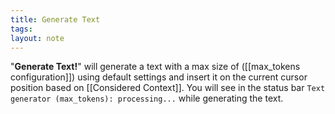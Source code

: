 ```yaml
---
title: Generate Text
tags: 
layout: note 
---
```

"**Generate Text!**" will generate a text with a max size of ([[max_tokens configuration]]) using default settings and insert it on the current cursor position based on [[Considered Context]].  You will see in the status bar `Text generator (max_tokens): processing...` while generating the text.

